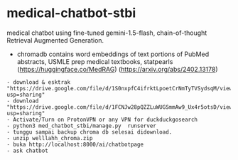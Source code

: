 # medical-chatbot-stbi
medical chatbot using fine-tuned gemini-1.5-flash, chain-of-thought Retrieval Augmented Generation.

- chromadb contains word embeddings of text portions of PubMed abstracts, USMLE prep medical textbooks, statpearls (https://huggingface.co/MedRAG) (https://arxiv.org/abs/2402.13178)


```
- download & esktrak "https://drive.google.com/file/d/1S0nxpfC4ifrktLpoetCrNmTyTVSydsqM/view?usp=sharing"
- download "https://drive.google.com/file/d/1FCNJw28pQZZLuWUGSmmAw9_Ux4r5otsD/view?usp=sharing"
- Activate/Turn on ProtonVPN or any VPN for duckduckgosearch
- python3 med_chatbot_stbi/manage.py  runserver
- tunggu sampai backup chroma db selesai didownload.
- unzip welllahh_chroma.zip
- buka http://localhost:8000/ai/chatbotpage
- ask chatbot
```
